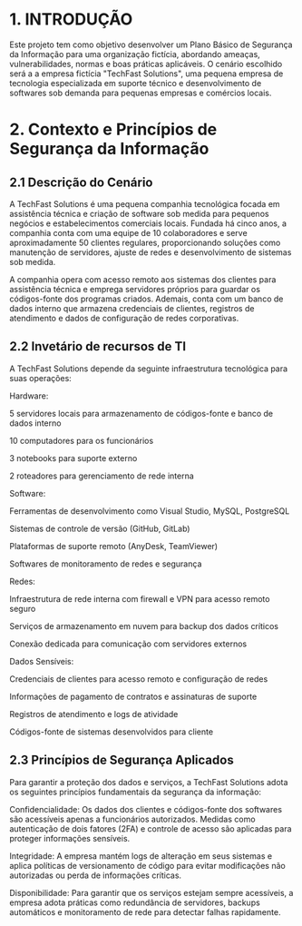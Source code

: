 # 1. INTRODUÇÃO 

Este projeto tem como objetivo desenvolver um Plano Básico de Segurança da Informação para uma organização fictícia, abordando ameaças, vulnerabilidades, normas e boas práticas aplicáveis. O cenário 
escolhido será a a empresa fictícia "TechFast Solutions", uma pequena empresa de tecnologia especializada em suporte técnico e desenvolvimento de softwares sob demanda para pequenas empresas e comércios 
locais.
# 2. Contexto e Princípios de Segurança da Informação 
## 2.1 Descrição do Cenário 

A TechFast Solutions é uma pequena companhia tecnológica focada em assistência técnica e criação de software sob medida para pequenos negócios e estabelecimentos comerciais locais. 
Fundada há cinco anos, a companhia conta com uma equipe de 10 colaboradores e serve aproximadamente 50 clientes regulares, proporcionando soluções como manutenção de servidores, ajuste de redes 
e desenvolvimento de sistemas sob medida.
 
A companhia opera com acesso remoto aos sistemas dos clientes para assistência técnica e emprega servidores próprios para guardar os códigos-fonte dos programas criados. Ademais, conta com um banco de 
dados interno que armazena credenciais de clientes, registros de atendimento e dados de configuração de redes corporativas.
## 2.2 Invetário de recursos de TI
A TechFast Solutions depende da seguinte infraestrutura tecnológica para suas operações:

Hardware:

5 servidores locais para armazenamento de códigos-fonte e banco de dados interno

10 computadores para os funcionários

3 notebooks para suporte externo

2 roteadores para gerenciamento de rede interna

Software:

Ferramentas de desenvolvimento como Visual Studio, MySQL, PostgreSQL

Sistemas de controle de versão (GitHub, GitLab)

Plataformas de suporte remoto (AnyDesk, TeamViewer)

Softwares de monitoramento de redes e segurança

Redes:

Infraestrutura de rede interna com firewall e VPN para acesso remoto seguro

Serviços de armazenamento em nuvem para backup dos dados críticos

Conexão dedicada para comunicação com servidores externos

Dados Sensíveis:

Credenciais de clientes para acesso remoto e configuração de redes

Informações de pagamento de contratos e assinaturas de suporte

Registros de atendimento e logs de atividade

Códigos-fonte de sistemas desenvolvidos para cliente
## 2.3 Princípios de Segurança Aplicados
Para garantir a proteção dos dados e serviços, a TechFast Solutions adota os seguintes princípios fundamentais da segurança da informação:

Confidencialidade: Os dados dos clientes e códigos-fonte dos softwares são acessíveis apenas a funcionários autorizados. Medidas como autenticação de dois fatores (2FA) e controle de acesso são 
aplicadas para proteger informações sensíveis.

Integridade: A empresa mantém logs de alteração em seus sistemas e aplica políticas de versionamento de código para evitar modificações não autorizadas ou perda de informações críticas.

Disponibilidade: Para garantir que os serviços estejam sempre acessíveis, a empresa adota práticas como redundância de servidores, backups automáticos e monitoramento de rede para detectar falhas 
rapidamente.
